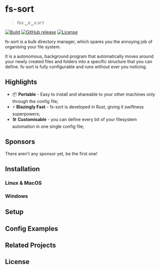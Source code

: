 # fs-sort
> fɛsː‿e‿sːɔrːt

[![Build](https://img.shields.io/github/actions/workflow/status/lucamazzza/fs-sort/rust.yml?style=for-the-badge)](https://github.com/lucamazzza/fs-sort/actions/workflows/rust.yml)
[![GitHub release](https://img.shields.io/github/v/release/lucamazzza/fs-sort?color=green&label=latest%20release&sort=semver&style=for-the-badge)](https://github.com/lucamazzza/fs-sort/releases/latest)
[![License](https://img.shields.io/badge/License-MIT-purple?style=for-the-badge)](LICENSE)

fs-sort is a bulk directory manager, which spares you the annoying job of organising your file system.

It is a autonomous, background program that automatically moves around your newly created files 
and folders into a specific structure that you can define.
fs-sort is fully configurable and runs without ever you noticing.

## Highlights

* 📦 **Portable** - Easy to install and shareable to your other machines only through the config file;
* ⚡️ **Blazingly Fast** - fs-sort is developed in Rust, giving it swiftness superpowers;
* 🛠️ **Customisable** - you can define every bit of your filesystem automation in one single config file;

## Sponsors

There aren't any sponsor yet, be the first one!

## Installation

### Linux & MacOS

### Windows

## Setup

## Config Examples

## Related Projects

## License

